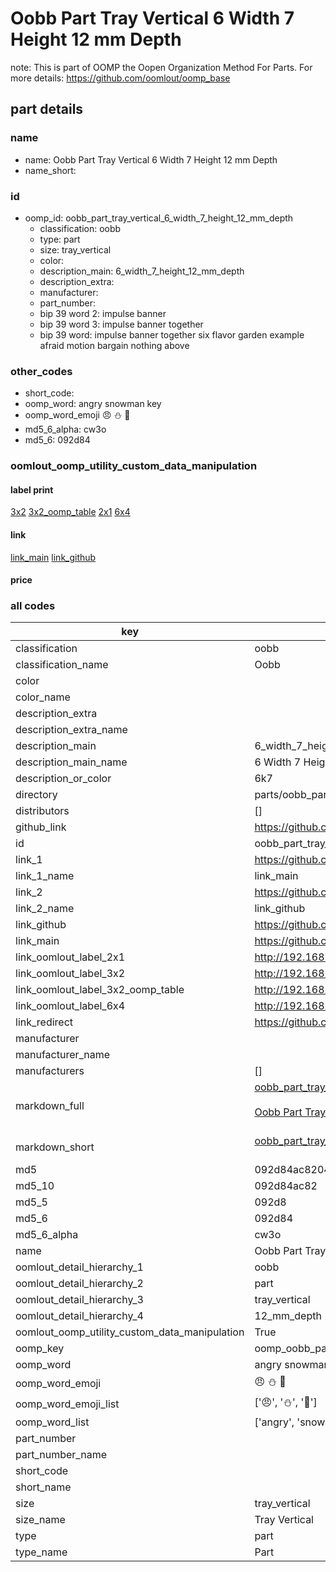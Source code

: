 # Oobb Part Tray Vertical 6 Width 7 Height 12 mm Depth  

note: This is part of OOMP the Oopen Organization Method For Parts. For more details: https://github.com/oomlout/oomp_base

##  part details
  







### name
* name: Oobb Part Tray Vertical 6 Width 7 Height 12 mm Depth
* name_short: 
### id
* oomp_id: oobb_part_tray_vertical_6_width_7_height_12_mm_depth
  * classification: oobb
  * type: part
  * size: tray_vertical
  * color: 
  * description_main: 6_width_7_height_12_mm_depth
  * description_extra: 
  * manufacturer: 
  * part_number: 
  * bip 39 word 2: impulse banner
  * bip 39 word 3: impulse banner together
  * bip 39 word: impulse banner together six flavor garden example afraid motion bargain nothing above

### other_codes
* short_code: 
* oomp_word: angry snowman key
* oomp_word_emoji :angry: :snowman: :key:
* md5_6_alpha: cw3o
* md5_6: 092d84






### oomlout_oomp_utility_custom_data_manipulation
#### label print
[3x2](http://192.168.1.245:1112/?label=oomp%20cw3o)
[3x2_oomp_table](http://192.168.1.108:1112/?label=oomp%20cw3o)
[2x1](http://192.168.1.242:1112/?label=oomp%20cw3o)
[6x4](http://192.168.1.55:1112/?label=oomp%20cw3o)    

#### link

[link_main](https://github.com/oomlout/oomlout_oomp_version_1_messy/tree/main/parts/oobb_part_tray_vertical_6_width_7_height_12_mm_depth) [link_github](https://github.com/oomlout/oomlout_oomp_version_1_messy/tree/main/parts/oobb_part_tray_vertical_6_width_7_height_12_mm_depth)                             

#### price







### all codes 
| key | value |  
| --- | --- |  
| classification | oobb |  
| classification_name | Oobb |  
| color |  |  
| color_name |  |  
| description_extra |  |  
| description_extra_name |  |  
| description_main | 6_width_7_height_12_mm_depth |  
| description_main_name | 6 Width 7 Height 12 mm Depth |  
| description_or_color | 6k7 |  
| directory | parts/oobb_part_tray_vertical_6_width_7_height_12_mm_depth |  
| distributors | [] |  
| github_link | https://github.com/oomlout/oomlout_oomp_part_src/tree/main/parts/oobb_part_tray_vertical_6_width_7_height_12_mm_depth |  
| id | oobb_part_tray_vertical_6_width_7_height_12_mm_depth |  
| link_1 | https://github.com/oomlout/oomlout_oomp_version_1_messy/tree/main/parts/oobb_part_tray_vertical_6_width_7_height_12_mm_depth |  
| link_1_name | link_main |  
| link_2 | https://github.com/oomlout/oomlout_oomp_version_1_messy/tree/main/parts/oobb_part_tray_vertical_6_width_7_height_12_mm_depth |  
| link_2_name | link_github |  
| link_github | https://github.com/oomlout/oomlout_oomp_version_1_messy/tree/main/parts/oobb_part_tray_vertical_6_width_7_height_12_mm_depth |  
| link_main | https://github.com/oomlout/oomlout_oomp_version_1_messy/tree/main/parts/oobb_part_tray_vertical_6_width_7_height_12_mm_depth |  
| link_oomlout_label_2x1 | http://192.168.1.242:1112/?label=oomp%20cw3o |  
| link_oomlout_label_3x2 | http://192.168.1.245:1112/?label=oomp%20cw3o |  
| link_oomlout_label_3x2_oomp_table | http://192.168.1.108:1112/?label=oomp%20cw3o |  
| link_oomlout_label_6x4 | http://192.168.1.55:1112/?label=oomp%20cw3o |  
| link_redirect | https://github.com/oomlout/oomlout_oomp_version_1_messy/tree/main/parts/oobb_part_tray_vertical_6_width_7_height_12_mm_depth |  
| manufacturer |  |  
| manufacturer_name |  |  
| manufacturers | [] |  
| markdown_full | [oobb_part_tray_vertical_6_width_7_height_12_mm_depth](none)<br>[](none)<br>[Oobb Part Tray Vertical 6 Width 7 Height 12 Mm Depth](none)<br><br> |  
| markdown_short | [oobb_part_tray_vertical_6_width_7_height_12_mm_depth](none)<br><br> |  
| md5 | 092d84ac820489cd7eac5c9dc7449391 |  
| md5_10 | 092d84ac82 |  
| md5_5 | 092d8 |  
| md5_6 | 092d84 |  
| md5_6_alpha | cw3o |  
| name | Oobb Part Tray Vertical 6 Width 7 Height 12 mm Depth |  
| oomlout_detail_hierarchy_1 | oobb |  
| oomlout_detail_hierarchy_2 | part |  
| oomlout_detail_hierarchy_3 | tray_vertical |  
| oomlout_detail_hierarchy_4 | 12_mm_depth |  
| oomlout_oomp_utility_custom_data_manipulation | True |  
| oomp_key | oomp_oobb_part_tray_vertical_6_width_7_height_12_mm_depth |  
| oomp_word | angry snowman key |  
| oomp_word_emoji | :angry: :snowman: :key: |  
| oomp_word_emoji_list | [':angry:', ':snowman:', ':key:'] |  
| oomp_word_list | ['angry', 'snowman', 'key'] |  
| part_number |  |  
| part_number_name |  |  
| short_code |  |  
| short_name |  |  
| size | tray_vertical |  
| size_name | Tray Vertical |  
| type | part |  
| type_name | Part |  
